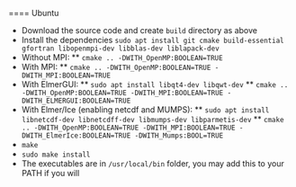 ==== Ubuntu

 * Download the source code and create `build` directory as above
 * Install the dependencies `sudo apt install git cmake build-essential gfortran libopenmpi-dev libblas-dev liblapack-dev`
 * Without MPI:
    ** `cmake .. -DWITH_OpenMP:BOOLEAN=TRUE`
 * With MPI:
    ** `cmake .. -DWITH_OpenMP:BOOLEAN=TRUE -DWITH_MPI:BOOLEAN=TRUE`
 * With ElmerGUI:
    ** `sudo apt install libqt4-dev libqwt-dev`
    ** `cmake .. -DWITH_OpenMP:BOOLEAN=TRUE -DWITH_MPI:BOOLEAN=TRUE -DWITH_ELMERGUI:BOOLEAN=TRUE`
 * With Elmer/Ice (enabling netcdf and MUMPS):
    ** `sudo apt install libnetcdf-dev libnetcdff-dev libmumps-dev libparmetis-dev`
    ** `cmake .. -DWITH_OpenMP:BOOLEAN=TRUE -DWITH_MPI:BOOLEAN=TRUE -DWITH_ElmerIce:BOOLEAN=TRUE -DWITH_Mumps:BOOL=TRUE` 
 * `make`
 * `sudo make install`
 * The executables are in `/usr/local/bin` folder, you may add this to your PATH if you will
